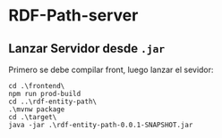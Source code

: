 # RDF-Path-server

## Lanzar Servidor desde `.jar`

Primero se debe compilar front, luego lanzar el sevidor:

```
cd .\frontend\
npm run prod-build
cd ..\rdf-entity-path\
.\mvnw package
cd .\target\
java -jar .\rdf-entity-path-0.0.1-SNAPSHOT.jar
```

